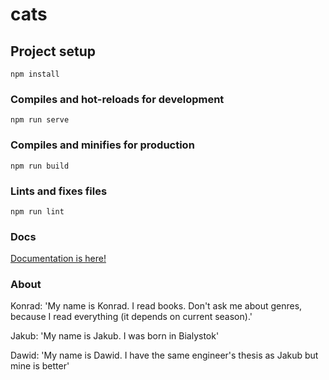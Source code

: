 # cats

## Project setup
```
npm install
```

### Compiles and hot-reloads for development
```
npm run serve
```

### Compiles and minifies for production
```
npm run build
```

### Lints and fixes files
```
npm run lint
```
### Docs
[Documentation is here!](https://docs.google.com/document/d/1oIrKccZuC2SVqH4-dBhYmxt60b2izAR2HKbUssYddBo/edit?usp=sharing)

### About
Konrad: 'My name is Konrad. I read books. Don't ask me about genres, because I read everything (it depends on current season).' 

Jakub: 'My name is Jakub. I was born in Bialystok'

Dawid: 'My name is Dawid. I have the same engineer's thesis as Jakub but mine is better'
